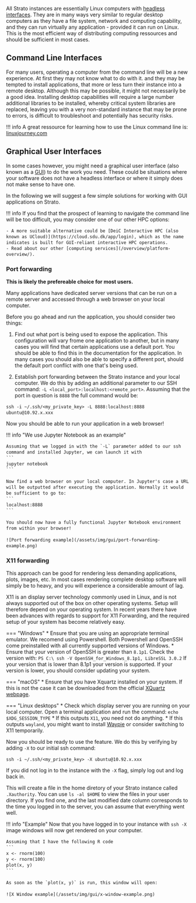All Strato instances are essentially Linux computers with [headless interfaces](https://en.wikipedia.org/wiki/Headless_computer). They are in many ways very similar to regular desktop computers as they have a file system, network and computing capability, and they can run virtually any application - provided it can run on Linux. This is the most efficient way of distributing computing ressources and should be sufficient in most cases.

## Command Line Interfaces

For many users, operating a computer from the command line will be a new experience. At first they may not know what to do with it. and they may be tempted to install applications, that more or less turn their instance into a remote desktop. Although this may be possible, it might not necessarily be a good idea. Installing desktop capabilities will require a large number additional libraries to be installed, whereby critical system libraries are replaced, leaving you with a very non-standard instance that may be prone to errors, is difficult to troubleshoot and potentially has security risks.

!!! info
    A great ressource for learning how to use the Linux command line is: [linuxjourney.com](https://linuxjourney.com/lesson/the-shell)


## Graphical User Interfaces

In some cases however, you might need a graphical user interface (also known as a [GUI](https://en.wikipedia.org/wiki/Graphical_user_interface)) to do the work you need. These could be situations where your software does not have a headless interface or where it simply does not make sense to have one.

In the following we will suggest a few simple solutions for working with GUI applications on Strato.

!!! info
    If you find that the prospect of learning to navigate the command line will be too difficult, you may consider one of our other HPC options:

    - A more suitable alternative could be [DeiC Interactive HPC (also known as UCloud)](https://cloud.sdu.dk/app/login), which as the name indicates is built for GUI-reliant interactive HPC operations.
    - Read about our other [computing services](/overview/platform-overview/). 

### Port forwarding

**This is likely the prefereable choice for most users.**

Many applications have dedicated server versions that can be run on a remote server and accessed through a web browser on your local computer.

Before you go ahead and run the application, you should consider two things:

1. Find out what port is being used to expose the application. This configuration will vary frome one application to another, but in many cases you will find that certain applications use a default port. You should be able to find this in the documentation for the application. In many cases you should also be able to specify a different port, should the default port conflict with one that's being used.

2. Establish port forwarding between the Strato instance and your local computer. We do this by adding an additional parameter to our SSH command: `-L <local_port>:localhost:<remote_port>`. Assuming that the port in question is `8888` the full command would be:
```
ssh -i ~/.ssh/<my_private_key> -L 8888:localhost:8888 ubuntu@10.92.x.xxx
```

Now you should be able to run your application in a web browser!

!!! info "We use Jupyter Notebook as an example"
    
    Assuming that we logged in with the `-L` parameter added to our ssh command and installed Jupyter, we can launch it with
    ```
    jupyter notebook
    ```
    
    Now find a web browser on your local computer. In Jupyter's case a URL will be outputted after executing the application. Normally it would be sufficient to go to:
    ```
    localhost:8888
    ```
    
    You should now have a fully functional Jupyter Notebook environment from within your browser!
    
    ![Port forwarding example](/assets/img/gui/port-forwarding-example.png)

### X11 forwarding

This approach can be good for rendering less demanding applications, plots, images, etc. In most cases rendering complete desktop software will simply be to heavy, and you will experience a considerable amount of lag.

X11 is an display server technology commonly used in Linux, and is not always supported out of the box on other operating systems. Setup will therefore depend on your operating system. In recent years there have been advances with regards to support for X11 Forwarding, and the required setup of your system has become relatively easy.

=== "Windows"
    * Ensure that you are using an appropriate terminal emulator. We recomend using Powershell. Both Powershell and OpenSSH come preinstalled with all currently supported versions of Windows.
    * Ensure that your version of OpenSSH is greater than `8.1p1`. Check the version with:
    ```
    PS C:\ ssh -V
    OpenSSH_for_Windows_8.1p1, LibreSSL 3.0.2
    ```
    If your version that is lower than 8.1p1 your version is supported. If your version is lower, you should consider updating your system.

=== "macOS"
    * Ensure that you have Xquartz installed on your system. If this is not the case it can be downloaded from the official [XQuartz webpage](https://xquartz.org).

=== "Linux desktops"
    * Check which display server you are running on your local computer. Open a terminal application and run the command:
    ```
    echo $XDG_SESSION_TYPE
    ```
        * If this outputs `X11`, you need not do anything.
        * If this outputs `wayland`, you might want to install [Waypie]("https://gitlab.freedesktop.org/mstoeckl/waypipe") or consider switching to X11 temporarily.

Now you should be ready to use the feature. We do this by verifying by adding `-X` to our initial ssh command:

```
ssh -i ~/.ssh/<my_private_key> -X ubuntu@10.92.x.xxx
```
If you did not log in to the instance with the `-X` flag, simply log out and log back in.

This will create a file in the home diretory of your Strato instance called `.Xauthority`. You can use `ls -al $HOME` to view the files in your user directory. If you find one, and the last modified date column corresponds to the time you logged in to the server, you can assume that everything went well.

!!! info "Example"
    Now that you have logged in to your instance with `ssh -X` image windows will now get rendered on your computer.

    Assuming that I have the following R code
    ```
    x <- rnorm(100)
    y <- rnorm(100)
    plot(x, y)
    ```
    
    As soon as the `plot(x, y)` is run, this window will open:
    
    ![X Window example](/assets/img/gui/x-window-example.png)
